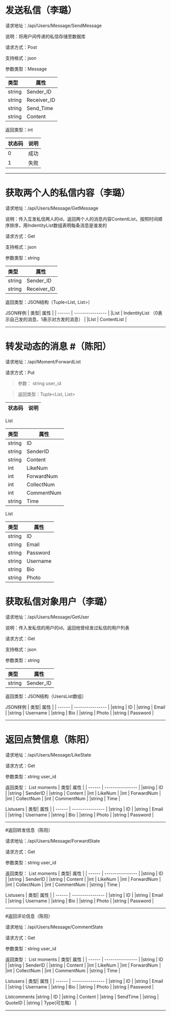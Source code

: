 ﻿
# 发送私信（李璐）

请求地址：/api/Users/Message/SendMessage

说明：将用户间传递的私信存储至数据库

请求方式：Post

支持格式：json

参数类型：Message

| 类型   | 属性     |
| :----- | -------- |
| string | Sender_ID   |
| string | Receiver_ID   |
| string | Send_Time    |
| string | Content    |


返回类型：int

| 状态码 | 说明             |
| ------ | ---------------- |
|0          | 成功         |
| 1        | 失败        |

------

# 获取两个人的私信内容（李璐）

请求地址：/api/Users/Message/GetMessage

说明：传入互发私信两人的id，返回两个人的消息内容ContentList，按照时间顺序排序，用IndentityList数组表明每条消息是谁发的

请求方式：Get

支持格式：json

参数类型：string

| 类型   | 属性     |
| :----- | -------- |
| string | Sender_ID   |
| string | Receiver_ID   |

返回类型：JSON结构（Tuple<List<int>, List<string>>）

JSON样例
| 类型| 属性          |
| ------ | ---------------- |
|List<int>         | IndentityList  （0表示自己发的消息、1表示对方发的消息）      |
|LIst<string>    | ContentList        |

------

# 转发动态的消息 #（陈阳）

请求地址：/api/Moment/ForwardList

请求方式：Put  

> 参数： string user_id

> 返回类型：Tuple<List<Moment>, List<Users>> 

| 状态码 | 说明 |    
| -- | -- |  
List<Moment>

| 类型   | 属性       |
| :----- | ---------- |
| string | ID         |
| string | SenderID   |
| string | Content    |
| int    | LikeNum    |
| int    | ForwardNum |
| int    | CollectNum |
| int    | CommentNum |
| string | Time       |

List<Users>

| 类型   | 属性     |
| :----- | -------- |
| string | ID       |
| string | Email    |
| string | Password |
| string | Username |
| string | Bio      |
| string | Photo    |
# 获取私信对象用户（李璐）

请求地址：/api/Users/Message/GetUser

说明：传入发私信的用户的id，返回他曾经发过私信的用户列表

请求方式：Get

支持格式：json

参数类型：string

| 类型   | 属性     |
| :----- | -------- |
| string | Sender_ID   |


返回类型：JSON结构（UsersList数组）

JSON样例
| 类型| 属性          |
| ------ | ---------------- |
|string         | ID      |
|string         | Email      |
|string         | Username     |
|string         | Bio      |
|string         | Photo     |
|string         | Password      |



------
# 返回点赞信息（陈阳）

请求地址：/api/Users/Message/LikeState

请求方式：Get

参数类型：string user_id

返回类型：
List<Moment> moments
| 类型| 属性          |
| ------ | ---------------- |
|string         | ID      |
|string         | SenderID      |
|string         | Content    |
|int            | LikeNum      |
|int            | ForwardNum     |
|int            | CollectNum      |
|int            | CommentNum      |
|string         | Time      |

List<Users>users
| 类型| 属性          |
| ------ | ---------------- |
|string         | ID      |
|string         | Email      |
|string         | Username     |
|string         | Bio      |
|string         | Photo     |
|string         | Password      |

------
#返回转发信息（陈阳）

请求地址：/api/Users/Message/ForwardState

请求方式：Get

参数类型：string user_id

返回类型：
List<Moment> moments
| 类型| 属性          |
| ------ | ---------------- |
|string         | ID      |
|string         | SenderID      |
|string         | Content    |
|int            | LikeNum      |
|int            | ForwardNum     |
|int            | CollectNum      |
|int            | CommentNum      |
|string         | Time      |

List<Users>users
| 类型| 属性          |
| ------ | ---------------- |
|string         | ID      |
|string         | Email      |
|string         | Username     |
|string         | Bio      |
|string         | Photo     |
|string         | Password      |

------


#返回评论信息（陈阳）

请求地址：/api/Users/Message/CommentState

请求方式：Get

参数类型：string user_id

返回类型：
List<Moment> moments
| 类型| 属性          |
| ------ | ---------------- |
|string         | ID      |
|string         | SenderID      |
|string         | Content    |
|int            | LikeNum      |
|int            | ForwardNum     |
|int            | CollectNum      |
|int            | CommentNum      |
|string         | Time      |

List<Users>users
| 类型| 属性          |
| ------ | ---------------- |
|string         | ID      |
|string         | Email      |
|string         | Username     |
|string         | Bio      |
|string         | Photo     |
|string         | Password      |

List<Coment>comments
|string         | ID      |
|string         | Content      |
|string         | SendTime     |
|string         | QuoteID     |
|string         | Type(可忽略）     |

------


